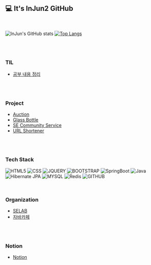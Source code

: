 <link href="./InJun2.css" rel="stylesheet" />

## 💻 It's InJun2 GitHub

<br>
<!-- 참조 사이트 : https://github.com/anuraghazra/github-readme-stats -->

![InJun's GitHub stats](https://github-readme-stats.vercel.app/api?username=InJun2&show_icons=true&theme=radical) [![Top Langs](https://github-readme-stats.vercel.app/api/top-langs/?username=InJun2&layout=compact&exclude_repo=0up)](https://github.com/anuraghazra/github-readme-stats)

<br><br>

### TIL
- [공부 내용 정리](https://github.com/InJun2/TIL)

<br><br>

### Project

- [Auction](https://github.com/selab-hs/auction_project)
- [Glass Bottle](https://github.com/selab-hs/glass-bottle)
- [SE Community Service](https://github.com/selab-hs/SE-Community-Service)
- [URL Shortener](https://github.com/selab-hs/url-shortener)

<br><br>

### Tech Stack 

<div align>
    <p>
      <img src="https://img.shields.io/badge/html5-E34F26?style=for-the-badge&logo=html5&logoColor=white" alt="HTML5"> 
      <img src="https://img.shields.io/badge/css-1572B6?style=for-the-badge&logo=css3&logoColor=white" alt="CSS"> 
      <img src="https://img.shields.io/badge/jquery-0769AD?style=for-the-badge&logo=jquery&logoColor=white" alt="JQUERY">
      <img src="https://img.shields.io/badge/bootstrap-7952B3?style=for-the-badge&logo=bootstrap&logoColor=white" alt="BOOTSTRAP">
      <img src="https://img.shields.io/badge/SpringBoot-%236DB33F.svg?style=for-the-badge&logo=Spring Boot&logoColor=white" alt="SpringBoot"/>
      <img src="https://img.shields.io/badge/java-%23ED8B00.svg?style=for-the-badge&logo=java&logoColor=white" alt="Java"/>
      <img src="https://img.shields.io/badge/Hibernate JPA-A6A9AA?style=for-the-badge&logo=Hibernate&logoColor=white" alt="Hibernate JPA"/>
      <img src="https://img.shields.io/badge/mysql-%2300f.svg?style=for-the-badge&logo=mysql&logoColor=white" alt="MYSQL"/>
      <img src="https://img.shields.io/badge/redis-%23DD0031.svg?style=for-the-badge&logo=redis&logoColor=white" alt="Redis"/>
      <img src="https://img.shields.io/badge/github-181717?style=for-the-badge&logo=github&logoColor=white" alt="GITHUB">
    </p>
</div>

<br>

### Organization
- [SELAB](https://github.com/selab-hs)
- [자바카페](https://www.notion.so/6b9f59a73665403fb49e767a399314e5)

<br><br>

### Notion
- [Notion](https://faithful-medicine-736.notion.site/ce0d03192e2c4e91bb076852a4058430?pvs=4)
